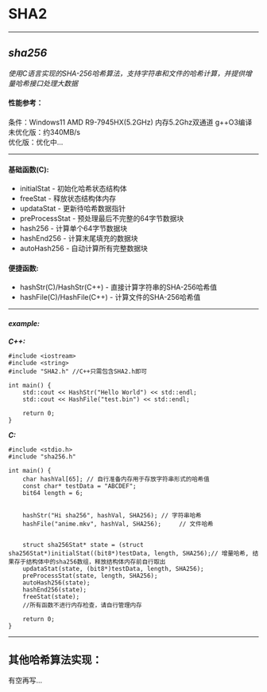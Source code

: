 # SHA2

---

## *sha256*
*使用C语言实现的SHA-256哈希算法，支持字符串和文件的哈希计算，并提供增量哈希接口处理大数据*
#### 性能参考：
条件：Windows11  AMD R9-7945HX(5.2GHz)   内存5.2Ghz双通道  g++O3编译  
未优化版：约340MB/s  
优化版：优化中...

---
#### 基础函数(C):
- initialStat - 初始化哈希状态结构体
- freeStat - 释放状态结构体内存
- updataStat - 更新待哈希数据指针
- preProcessStat - 预处理最后不完整的64字节数据块
- hash256 - 计算单个64字节数据块
- hashEnd256 - 计算末尾填充的数据块
- autoHash256 - 自动计算所有完整数据块
#### 便捷函数:
- hashStr(C)/HashStr(C++) - 直接计算字符串的SHA-256哈希值
- hashFile(C)/HashFile(C++) - 计算文件的SHA-256哈希值

---
#### *example:*
***C++:***
```
#include <iostream>
#include <string>
#include "SHA2.h" //C++只需包含SHA2.h即可

int main() {
	std::cout << HashStr("Hello World") << std::endl;
	std::cout << HashFile("test.bin") << std::endl;

	return 0;
}
```
***C:***
```
#include <stdio.h>
#include "sha256.h"

int main() {
	char hashVal[65]; // 自行准备内存用于存放字符串形式的哈希值
	const char* testData = "ABCDEF";
	bit64 length = 6;


	hashStr("Hi sha256", hashVal, SHA256); // 字符串哈希
	hashFile("anime.mkv", hashVal, SHA256); 	// 文件哈希


	struct sha256Stat* state = (struct sha256Stat*)initialStat((bit8*)testData, length, SHA256);// 增量哈希, 结果存于结构体中的sha256数组，释放结构体内存前自行取出
	updataStat(state, (bit8*)testData, length, SHA256);
	preProcessStat(state, length, SHA256);
	autoHash256(state);
	hashEnd256(state);
	freeStat(state);
	//所有函数不进行内存检查，请自行管理内存

	return 0;
}
```

---
## 其他哈希算法实现：
有空再写...
